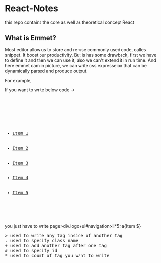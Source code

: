 # React-Notes
this repo contains the core as well as theoretical concept React

## What is Emmet?
Most editor allow us to store and re-use commonly used code, calles snippet. It boost our productivity. But is has some drawback, first we have to define it and then we can use it, also we can't extend it in run time.
And here emmet cam in picture, we can write css expresseion that can be dynamically parsed and produce output.

For example,

If you want to write below code ->
<pre>
<page>
      <div class="logo"></div>
      <ul id="navigation">
        <li><a href="">Item 1</a></li>
        <li><a href="">Item 2</a></li>
        <li><a href="">Item 3</a></li>
        <li><a href="">Item 4</a></li>
        <li><a href="">Item 5</a></li>
      </ul>
</page>
</pre>
you just have to write page>div.logo+ul#navigation>li*5>a{Item $}
<pre>
> used to write any tag inside of another tag
. used to specify class name
+ used to add another tag after one tag
# used to specify id
* used to count of tag you want to write
</pre>
